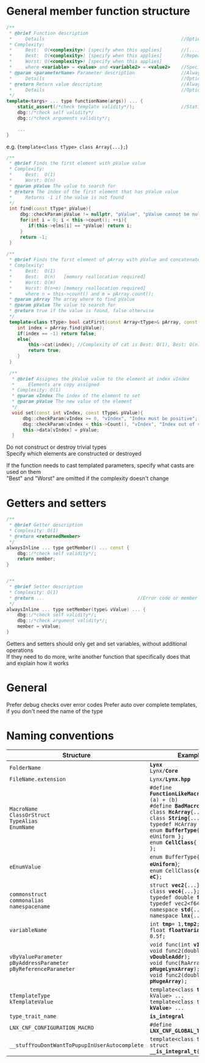 
# General member function structure

```cpp
/**
 * @brief Function description
 *     Details                                                  //Optional
 * Complexity:
 *     Best:  O(<complexity>) [specify when this applies]       //[...]: always applies if not specified
 *     Best:  O(<complexity>) [specify when this applies]       //Repeat if there are special cases. Explain in [...]
 *     Worst: O(<complexity>) [specify when this applies]
 *     where <variable> = <value> and <variable2> = <value2>    //Specify what variables are, if there is more than 1
 * @param <parameterName> Parameter description                 //Always comment parameters. Use one @param for each of them
 *     Details                                                  //Optional
 * @return Return value description                             //Always comment non void return values
 *     Details                                                  //Optional
 */
template<targs> ... type functionName(args)) ... {
    static_assert(/*check template validity*/);                 //Static assert templates, if used
    dbg::/*check self validity*/
    dbg::/*check arguments validity*/;

    ...
}
```
e.g. (`template<class tType> class Array{...};`)
```cpp
/**
 * @brief Finds the first element with pValue value
 * Complexity:
 *     Best:  O(1)
 *     Worst: O(n)
 * @param pValue The value to search for
 * @return The index of the first element that has pValue value
 *     Returns -1 if the value is not found
 */
 int find(const tType* pValue){
     dbg::checkParam(pValue != nullptr, "pValue", "pValue cannot be null");
     for(int i = 0; i < this->count(); ++i){
        if(this->elms[i] == *pValue) return i;
     }
     return -1;
 }
 
/**
 * @brief Finds the first element of pArray with pValue and concatenates its index to this object
 * Complexity:
 *     Best:  O(1)
 *     Best:  O(n)   [memory reallocation required]
 *     Worst: O(m)
 *     Worst: O(n+m) [memory reallocation required]
 *     where n = this->count() and m = pArray.count();
 * @param pArray The array where to find pValue
 * @param pValue The value to search for
 * @return true if the value is found, false otherwise
 */
 template<class tType> bool catFirst(const Array<tType>& pArray, const tType& pValue){
    int index = pArray.find(pValue);
    if(index == -1) return false;
    else{
        this->cat(index); //Complexity of cat is Best: O(1), Best: O(n) [memory reallocation required]
        return true;
    }
 }
 
 /**
  * @brief Assignes the pValue value to the element at index vIndex
  *     Elements are copy assigned
  * Complexity: O(1)
  * @param vIndex The index of the element to set
  * @param pValue The new value of the element
  */
  void set(const int vIndex, const tType& pValue){
      dbg::checkParam(vIndex >= 0, "vIndex", "Index must be positive";
      dbg::checkParam(vIndex < this->Count(), "vIndex", "Index out of range";
      this->data[vIndex] = pValue;
  }
```

Do not construct or destroy trivial types  
Specify which elements are constructed or destroyed  

If the function needs to cast templated parameters, specify what casts are used on them  
"Best" and "Worst" are omitted if the complexity doesn't change

# Getters and setters

```cpp
/**
 * @brief Getter description
 * Complexity: O(1)
 * @return <returnedMember>
 */
alwaysInline ... type getMember() ... const {
    dbg::/*check self validity*/;
    return member;
}


/**
 * @brief Setter description
 * Complexity: O(1)
 * @return ...                                  //Error code or member forwarding
 */
alwaysInline ... type setMember(type& vValue) ... {
    dbg::/*check self validity*/;
    dbg::/*check argument validity*/;
    member = vValue;
}
```

Getters and setters should only get and set variables, without additional operations  
If they need to do more, write another function that specifically does that and explain how it works

# General

Prefer debug checks over error codes
Prefer auto over complete templates, if you don't need the name of the type

# Naming conventions

| Structure                                                  | Example                                                                                         |
|------------------------------------------------------------|-------------------------------------------------------------------------------------------------|
|`FolderName`                                                | **`Lynx`**<br>`Lynx/`**`Core`**                                                                 |
|`FileName.extension`                                        | `Lynx/`**`Lynx.hpp`**                                                                           |
|`MacroName`<br>`ClassOrStruct`<br>`TypeAlias`<br>`EnumName` | `#define `**`FunctionLikeMacro`**`(a, b) (a) + (b)`<br>`#define `**`BadMacro`**` 5`<br>`class `**`HcArray`**`{...};`<br>`class `**`String`**`{...};`<br>`typedef HcArray `**`L`**`;`<br>`enum `**`BufferType`**`{ eStorage, eUniform };`<br>`enum `**`CellClass`**`{ eA, eB, eC };`|
|`eEnumValue`                                                | `enum BufferType{`**`eStorage`**`, `**`eUniform`**`}`;<br>`enum CellClass{`**`eA`**`, `**`eB`**`, `**`eC`**`};`|
|`commonstruct`<br>`commonalias`<br>`namespacename`          | `struct `**`vec2`**`{...};`<br>`class `**`vec4`**`{...};`<br>`typedef double `**`f64`**`;`<br>`typedef vec2<f64> `**`f64v2`**`;`<br>`namespace `**`std`**`{...}`<br>`namespace `**`lnx`**`{...}`|
|`variableName`                                              | `int `**`tmp`**` = 1, `**`tmp2`**`;`<br>`float `**`floatVariable`**` = 0.5f;`|
|`vByValueParameter`<br>`pByAddressParameter`<br>`pByReferenceParameter` | `void func(int `**`vIndex`**`);`<br>`void func2(double* `**`vDoubleAddr`**`);`<br>`void func(RaArray<int>& `**`pHugeLynxArray`**`);`<br>`void func2(double* `**`pHugeArray`**`);`|
|`tTemplateType`<br>`kTemplateValue`                         | `template<class `**`tType`**`, int kValue> ...`<br>`template<class tType, int `**`kValue`**`> ...`|
|`type_trait_name`                                           | **`is_integral`**|
|`LNX_CNF_CONFIGURATION_MACRO`                               | `#define `**`LNX_CNF_GLOBAL_THREAD_POOL`**|
|`__stuffYouDontWantToPupupInUserAutocomplete`                | `template<class tType> struct `**`__is_integral_t`**`{...};`
